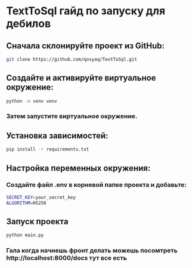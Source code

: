 # TextToSql гайд по запуску для дебилов

## Сначала склонируйте проект из GitHub:
```bash
git clone https://github.com/qosyaq/TextToSql.git
```
## Создайте и активируйте виртуальное окружение:
```bash
python -m venv venv
```
### Затем запустите виртуальное окружение.

## Установка зависимостей:
```bash
pip install -r requirements.txt
```
## Настройка переменных окружения:
### Создайте файл .env в корневой папке проекта и добавьте:
```bash
SECRET_KEY=your_secret_key
ALGORITHM=HS256
```
## Запуск проекта
```bash
python main.py
```
### Гала когда начнешь фронт делать можешь посомтреть http://localhost:8000/docs тут все есть
